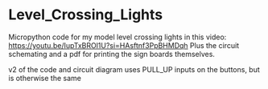 # Level_Crossing_Lights

Micropython code for my model level crossing lights in this video: https://youtu.be/IupTxBROl1U?si=HAsftnf3PpBHMDqh
Plus the circuit schemating and a pdf for printing the sign boards themselves.

v2 of the code and circuit diagram uses PULL_UP inputs on the buttons, but is otherwise the same
